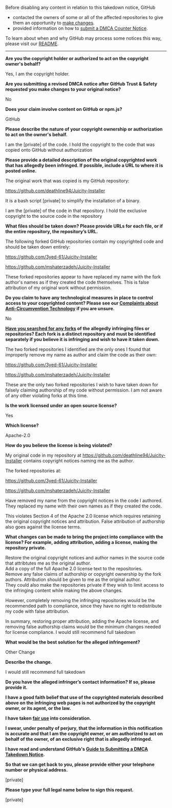 Before disabling any content in relation to this takedown notice, GitHub
- contacted the owners of some or all of the affected repositories to give them an opportunity to [make changes](https://docs.github.com/en/github/site-policy/dmca-takedown-policy#a-how-does-this-actually-work).
- provided information on how to [submit a DMCA Counter Notice](https://docs.github.com/en/articles/guide-to-submitting-a-dmca-counter-notice).

To learn about when and why GitHub may process some notices this way, please visit our [README](https://github.com/github/dmca/blob/master/README.md#anatomy-of-a-takedown-notice).

---

**Are you the copyright holder or authorized to act on the copyright owner's behalf?**

Yes, I am the copyright holder.

**Are you submitting a revised DMCA notice after GitHub Trust & Safety requested you make changes to your original notice?**

No

**Does your claim involve content on GitHub or npm.js?**

GitHub

**Please describe the nature of your copyright ownership or authorization to act on the owner's behalf.**

I am the [private] of the code. I hold the copyright to the code that was copied onto GitHub without authorization

**Please provide a detailed description of the original copyrighted work that has allegedly been infringed. If possible, include a URL to where it is posted online.**

The original work that was copied is my GitHub repository:

https://github.com/deathline94/Juicity-Installer

It is a bash script [private] to simplify the installation of a binary.

I am the [private] of the code in that repository. I hold the exclusive copyright to the source code in the repository

**What files should be taken down? Please provide URLs for each file, or if the entire repository, the repository’s URL.**

The following forked GitHub repositories contain my copyrighted code and should be taken down entirely:

https://github.com/3yed-61/Juicity-Installer

https://github.com/mshaterzadeh/Juicity-Installer

These forked repositories appear to have replaced my name with the fork author's names as if they created the code themselves. This is false attribution of my original work without permission.

**Do you claim to have any technological measures in place to control access to your copyrighted content? Please see our <a href="https://docs.github.com/articles/guide-to-submitting-a-dmca-takedown-notice#complaints-about-anti-circumvention-technology">Complaints about Anti-Circumvention Technology</a> if you are unsure.**

No

**<a href="https://docs.github.com/articles/dmca-takedown-policy#b-what-about-forks-or-whats-a-fork">Have you searched for any forks</a> of the allegedly infringing files or repositories? Each fork is a distinct repository and must be identified separately if you believe it is infringing and wish to have it taken down.**

The two forked repositories I identified are the only ones I found that improperly remove my name as author and claim the code as their own:

https://github.com/3yed-61/Juicity-Installer

https://github.com/mshaterzadeh/Juicity-Installer

These are the only two forked repositories I wish to have taken down for falsely claiming authorship of my code without permission. I am not aware of any other violating forks at this time.

**Is the work licensed under an open source license?**

Yes

**Which license?**

Apache-2.0

**How do you believe the license is being violated?**

My original code in my repository at https://github.com/deathline94/Juicity-Installer contains copyright notices naming me as the author.

The forked repositories at:

https://github.com/3yed-61/Juicity-Installer

https://github.com/mshaterzadeh/Juicity-Installer

Have removed my name from the copyright notices in the code I authored. They replaced my name with their own names as if they created the code.

This violates Section 4 of the Apache 2.0 license which requires retaining the original copyright notices and attribution. False attribution of authorship also goes against the license terms.

**What changes can be made to bring the project into compliance with the license? For example, adding attribution, adding a license, making the repository private.**

Restore the original copyright notices and author names in the source code that attribtutes me as the original author.  
Add a copy of the full Apache 2.0 license text to the repositories.  
Remove any false claims of authorship or copyright ownership by the fork authors. Attribution should be given to me as the original author.  
They could also make the repositories private if they wish to limit access to the infringing content while making the above changes.

However, completely removing the infringing repositories would be the recommended path to compliance, since they have no right to redistribute my code with false attribution.

In summary, restoring proper attribution, adding the Apache license, and removing false authorship claims would be the minimum changes needed for license compliance. I would still recommend full takedown

**What would be the best solution for the alleged infringement?**

Other Change

**Describe the change.**

I would still recommend full takedown

**Do you have the alleged infringer’s contact information? If so, please provide it.**

**I have a good faith belief that use of the copyrighted materials described above on the infringing web pages is not authorized by the copyright owner, or its agent, or the law.**

**I have taken <a href="https://www.lumendatabase.org/topics/22">fair use</a> into consideration.**

**I swear, under penalty of perjury, that the information in this notification is accurate and that I am the copyright owner, or am authorized to act on behalf of the owner, of an exclusive right that is allegedly infringed.**

**I have read and understand GitHub's <a href="https://docs.github.com/articles/guide-to-submitting-a-dmca-takedown-notice/">Guide to Submitting a DMCA Takedown Notice</a>.**

**So that we can get back to you, please provide either your telephone number or physical address.**

[private]

**Please type your full legal name below to sign this request.**

[private]
